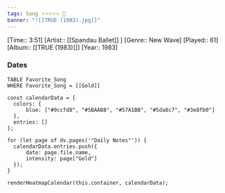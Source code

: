 ```yaml
---
tags: Song ⭐⭐⭐⭐⭐ 💛
banner: "![[TRUE (1983).jpg]]"
---
```

[Time:: 3:51]
[Artist:: [[Spandau Ballet]] ]
[Genre:: New Wave]
[Played:: 61]
[Album:: [[TRUE (1983)]]]
[Year:: 1983]
### Dates
````dataview
TABLE Favorite_Song
WHERE Favorite_Song = [[Gold]]
````

  ```dataviewjs
const calendarData = { 
	colors: { 
		blue: ["#9ccfd8", "#5BAAB8", "#57A1BB", "#5da8c7", "#3e8fb0"] 
	}, 
	entries: [] 
}; 

for (let page of dv.pages('"Daily Notes"')) { 
	calendarData.entries.push({ 
		date: page.file.name, 
		intensity: page["Gold"]
	}); 
} 

renderHeatmapCalendar(this.container, calendarData);
```
